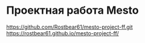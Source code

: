 # Проектная работа Mesto
https://github.com/Rostbear61/mesto-project-ff.git
https://rostbear61.github.io/mesto-project-ff/